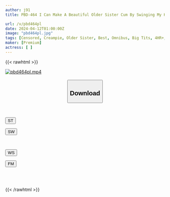 ```yaml
---
author: j91
title: PBD-464 I Can Make A Beautiful Older Sister Cum By Swinging My Hips Like This! "I'm Already Cumming!" Missionary Position Creampie Piston BEST This Will Make You Cum Too! Howto Missionary Piston!

url: /v/pbd464pl
date: 2024-04-12T01:00:00Z
image: "pbd464pl.jpg"
tags: [Censored, Creampie, Older Sister, Best, Omnibus, Big Tits, 4HR+, How To, Kiss	]
maker: [Premium]
actress: [ ]
---
```



{{< rawhtml >}}

<div class="video" data-videoid="jZgD16D6jQfzZAg">
    <a href="javascript:;">
        <img src="/v/pbd464pl/pbd464pl.jpg" width="WIDTH" height="HEIGHT" alt="pbd464pl.mp4" loading="lazy">
    </a>
</div>

<script type="text/javascript" src="https://j91.asia/asset/on-demand-st.js"></script>

<br>
  <link rel="stylesheet" href="https://j91.asia/asset/bs5.css">
  
  <center>
  <button class="btn btn-primary" type="button" data-bs-toggle="collapse" data-bs-target=".multi-collapse" aria-expanded="false" aria-controls="multiCollapseExample1 multiCollapseExample2"><h2>Download</h2></button></center>
</p>
<div class="row">
  <div class="col">
    <div class="collapse multi-collapse" id="multiCollapseExample1">
      <div class="card card-body">
	      	      <br>
<div class="buttons">  
<p><a href="https://streamtape.to/v/jZgD16D6jQfzZAg" target="_blank"><button class="btn-hover color-3"><i class="fa fa-download"></i> ST</button></a></p>
<p><a href="https://asnwish.com/lce95i25eg1z" target="_blank"><button class="btn-hover color-2"><i class="fa fa-download"></i> SW</button></a></p></div>
    </div>
  </div>
</div>
  <div class="col">
    <div class="collapse multi-collapse" id="multiCollapseExample2">
      <div class="card card-body">
	      <br>
<div class="buttons">
<p><a href="https://wolfstream.tv/l9c2fhmzi1gm"><button class="btn-hover color-9"><i class="fa fa-download"></i> WS</button></a></p>
<p><a href="https://filemoon.sx/d/yq8z6vhp5b4z"><button class="btn-hover color-8"><i class="fa fa-download"></i> FM</button></a></p></div>
<br><br>
      </div>
    </div>
  </div>
</div>

{{< /rawhtml >}}